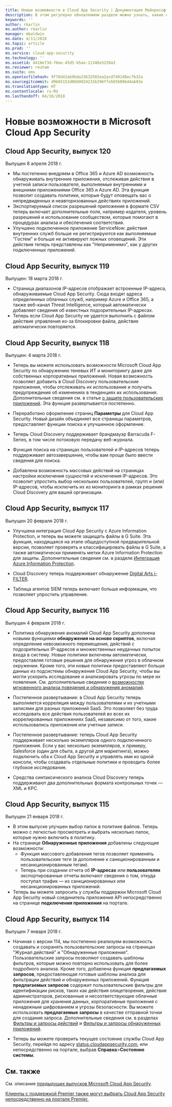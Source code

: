 ```yaml
---
title: Новые возможности в Cloud App Security | Документация Майкрософт
description: В этом регулярно обновляемом разделе можно узнать, какие новые возможности появились в последнем выпуске Cloud App Security.
keywords: ''
author: rkarlin
ms.author: rkarlin
manager: mbaldwin
ms.date: 4/11/2018
ms.topic: article
ms.prod: ''
ms.service: cloud-app-security
ms.technology: ''
ms.assetid: d418ef3d-76ee-45d5-b5ae-21346e5239a3
ms.reviewer: reutam
ms.suite: ems
ms.openlocfilehash: 9f76d43ab9bda33632502ea2acd7491d8ec7b32a
ms.sourcegitcommit: d9b65152d06b9924231b296ffe565689b44ab93e
ms.translationtype: HT
ms.contentlocale: ru-RU
ms.lasthandoff: 04/16/2018
---
```

# <a name="whats-new-with-microsoft-cloud-app-security"></a>Новые возможности в Microsoft Cloud App Security

## <a name="cloud-app-security-release-120"></a>Cloud App Security, выпуск 120
Выпущен 8 апреля 2018 г.

-   Мы постепенно внедряем в Office 365 и Azure AD возможность обнаруживать внутренние приложения, отслеживая действия в учетной записи пользователя, выполняемые внутренними и внешними приложениями Office 365 и Azure AD. Эта функция позволит создавать политики, которые будут оповещать вас о непредвиденных и неавторизованных действиях приложений. 
-   Экспортируемый список разрешений приложения в формате CSV теперь включает дополнительные поля, например издателя, уровень разрешений и использование сообществом, которые помогают в процедурах анализа и обеспечения соответствия.
-   Улучшено подключенное приложение ServiceNow: действия внутренних служб больше не регистрируются как выполняемые "Гостем" и больше не активируют ложных оповещений. Эти действия теперь представлены как "Неприменимо", как у других подключенных приложений.


## <a name="cloud-app-security-release-119"></a>Cloud App Security, выпуск 119
Выпущен: 18 марта 2018 г.

-   Страница диапазонов IP-адресов отображает встроенные IP-адреса, обнаруживаемые Cloud App Security. Сюда входят адреса определенных облачных служб, например Azure и Office 365, а также веб-канал Threat Intelligence, который автоматически добавляет сведения об известных подозрительных IP-адресах. 
-   Теперь если Cloud App Security не удается выполнить с файлом действие управления из-за блокировки файла, действие автоматически повторяется. 

## <a name="cloud-app-security-release-118"></a>Cloud App Security, выпуск 118
Выпущен: 4 марта 2018 г.

- Теперь вы можете использовать возможности Microsoft Cloud App Security по обнаружению теневых ИТ и мониторингу даже для собственных корпоративных приложений. Новая возможность позволяет добавить в Cloud Discovery пользовательские приложения, чтобы отслеживать их использование и получать предупреждения об изменениях в тенденциях их использования. Дополнительные сведения см. в статье [о защите пользовательских приложений](cloud-discovery-custom-apps.md). Эта функция развертывается постепенно.

- Переработано оформление страниц **Параметры** для Cloud App Security. Новый дизайн объединяет все страницы параметров, предоставляет функции поиска и улучшенное оформление. 

- Теперь Cloud Discovery поддерживает брандмауэр Barracuda F-Series, в том числе потоковую передачу веб-журнала.

- Функция поиска на страницах пользователей и IP-адресов теперь поддерживает автозавершение, чтобы вам проще было ввести сведения для поиска.

- Добавлена возможность массовых действий на страницах настройки исключения сущностей и исключения IP-адресов. Это позволит упростить выбор нескольких пользователей, групп и (или) IP-адресов, чтобы исключить их из мониторинга в рамках решения Cloud Discovery для вашей организации. 

## <a name="cloud-app-security-release-117"></a>Cloud App Security, выпуск 117
Выпущен 20 февраля 2018 г.

-   Улучшена интеграция Cloud App Security с Azure Information Protection, и теперь вы можете защищать файлы в G Suite. Эта функция, находящаяся на этапе общедоступной предварительной версии, позволяет проверять и классифицировать файлы в G Suite, а также автоматически применять метки Azure Information Protection для защиты. Дополнительные сведения см. в разделе [Интеграция Azure Information Protection](azip-integration.md).

-   Cloud Discovery теперь поддерживает обнаружение [Digital Arts i-FILTER](http://www.daj.jp/en/products/if/).

-   Таблица агентов SIEM теперь включает больше информации, что позволяет упростить управление.

## <a name="cloud-app-security-release-116"></a>Cloud App Security, выпуск 116
Выпущен 4 февраля 2018 г.
- Политика обнаружения аномалий Cloud App Security дополнена новыми функциями **обнаружения на основе скриптов**, включая определение невозможного перемещения, действий с подозрительных IP-адресов и множественных неудачных попыток входа в систему. Новые политики включены автоматически, предоставляя готовые решения для обнаружения угроз в облачном окружении. Кроме того, эти новые политики предоставляют больше данных из подсистемы обнаружения Cloud App Security, чтобы вы могли ускорить исследование и анализировать угрозы по мере их появления. См. дополнительные сведения о [возможностях мгновенного анализа поведения и обнаружения аномалий](https://docs.microsoft.com/en-us/cloud-app-security/anomaly-detection-policy).

- Постепенное развертывание: в Cloud App Security теперь выполняется корреляция между пользователями и их учетными записями для разных приложений SaaS. Это позволяет без труда исследовать все действия пользователей во всех их коррелированных приложениях SaaS, независимо от того, какие использовались приложения или учетные записи.  

-   Постепенное развертывание: теперь Cloud App Security поддерживает несколько экземпляров одного подключенного приложения. Если у вас несколько экземпляров, к примеру, Salesforce (один для сбыта, а другой для маркетинга), можно подключить оба к Cloud App Security и управлять ими из одной консоли, чтобы создавать отдельные политики и проводить более глубокое исследование. 

- Средства синтаксического анализа Cloud Discovery теперь поддерживают два дополнительных формата контрольных точек — XML и KPC.



## <a name="cloud-app-security-release-115"></a>Cloud App Security, выпуск 115
Выпущен 21 января 2018 г.

- В этом выпуске улучшен выбор папок в политике файлов. Теперь можно с легкостью просмотреть и выбрать несколько папок, которые нужно включить в политику. 
- На странице **Обнаруженные приложения** добавлены следующие возможности: 
  - Функция массового добавления тегов позволяет применять пользовательские теги (в дополнение к санкционированным и несанкционированным тегам). 
  - Теперь при создании отчета об **IP-адресах** или **пользователях** экспортированные отчеты включают сведения о том, откуда поступал трафик — из санкционированных или несанкционированных приложений. 
- Теперь вы можете запросить у службы поддержки Microsoft Cloud App Security новый соединитель приложения API непосредственно на странице **подключения приложения** на портале. 


## <a name="cloud-app-security-release-114"></a>Cloud App Security, выпуск 114
Выпущен 7 января 2018 г.

- Начиная с версии 114, мы постепенно реализуем возможность создавать и сохранять пользовательские запросы на страницах "Журнал действий" и "Обнаруженные приложения". Пользовательские запросы позволяют создавать шаблоны фильтров, которые можно повторно использовать для более подробного анализа. Кроме того, добавлена функция **предлагаемых запросов**, предоставляющая готовые шаблоны анализа для фильтрации действий и обнаруженных приложений. Функция **предлагаемых запросов** содержит пользовательские фильтры для идентификации рисков, таких как действия олицетворения, действия администраторов, рискованные и несоответствующие облачные приложения для хранения данных, корпоративные приложения с ненадежным шифрованием и угрозы безопасности. Вы можете использовать **предлагаемые запросы** в качестве отправной точки для создания запроса. Дополнительные сведения см. в разделах [Фильтры и запросы действий](activity-filters-queries.md) и [Фильтры и запросы обнаруженных приложений](discovered-app-queries.md).
 
- Теперь вы можете проверить текущее состояние службы Cloud App Security, перейдя по адресу [status.cloudappsecurity.com](https://status.cloudappsecurity.com), или непосредственно на портале, выбрав **Справка**>**Состояние системы**. 
 


## <a name="see-also"></a>См. также  

См. описание [предыдущих выпусков Microsoft Cloud App Security](release-note-archive.md).

[Клиенты с поддержкой Premier также могут выбрать Cloud App Security непосредственно на портале Premier.](https://premier.microsoft.com/)  
  
  